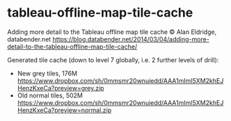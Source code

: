 # tableau-offline-map-tile-cache
Adding more detail to the Tableau offline map tile cache © Alan Eldridge, databender.net
https://blog.databender.net/2014/03/04/adding-more-detail-to-the-tableau-offline-map-tile-cache/

Generated tile cache (down to level 7 globally, i.e. 2 further levels of drill):
* New grey tiles, 176M https://www.dropbox.com/sh/0mmsmr20wnuiedd/AAA1mImI5XM2khEJHenzKxeCa?preview=grey.zip
* Old normal tiles, 502M https://www.dropbox.com/sh/0mmsmr20wnuiedd/AAA1mImI5XM2khEJHenzKxeCa?preview=normal.zip
